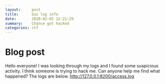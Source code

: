 ```yaml
---
layout:     post
title:      Sus log info
date:       2020-02-03 12:21:29
summary:    Chance got hacked
categories: ctf
---
```


# Blog post
Hello everyone! I was looking through my logs and I found some suspicious activity. I think someone is trying to hack me. Can anyone help me find what happened? The logs are below.
http://127.0.0.1:8200/access.log